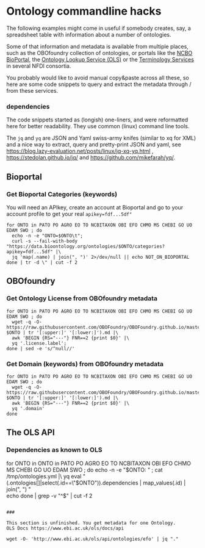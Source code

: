 # Ontology commandline hacks

The following examples might come in useful if somebody creates, say, 
a spreadsheet table with information about a number of ontologies. 

Some of that information and metadata is available from multiple places, 
such as the OBOfoundry collection of ontologies, or portals like the 
[NCBO BioPortal](bioportal.bioontology.org/), 
the [Ontology Lookup Service (OLS)](https://www.ebi.ac.uk/ols/)
or the [Terminology Services](https://service.tib.eu/ts4tib/) in several NFDI consortia.

You probably would like to avoid manual copy&paste across all these, 
so here are some code snippets to query and extract the metadata 
through / from these services.

### dependencies

The code snippets started as (longish) one-liners, and were reformatted here 
for better readability. They use common (linux) command line tools.

The `jq` and `yq` are JSON and Yaml swiss-army knifes (similar to xq for XML) 
and a nice way to extract, query and pretty-print JSON and yaml, 
see https://blog.lazy-evaluation.net/posts/linux/jq-xq-yq.html ,
https://stedolan.github.io/jq/ and https://github.com/mikefarah/yq/.

## Bioportal

### Get Bioportal Categories (keywords) 
You will need an APIkey, create an account at Bioportal 
and go to your account profile to get your real `apikey=fdf...5df"`

```
for ONTO in PATO PO AGRO EO TO NCBITAXON OBI EFO CHMO MS CHEBI GO UO EDAM SWO ; do 
  echo -n -e "ONTO=$ONTO\t"; 
  curl -s --fail-with-body "https://data.bioontology.org/ontologies/$ONTO/categories?apikey=fdf...5df" |\
  jq 'map(.name) | join(", ")' 2>/dev/null || echo NOT_ON_BIOPORTAL
done | tr -d \" | cut -f 2
```

## OBOfoundry

### Get Ontology License from OBOfoundry metadata

```
for ONTO in PATO PO AGRO EO TO NCBITAXON OBI EFO CHMO MS CHEBI GO UO EDAM SWO ; do
  wget -q -O- https://raw.githubusercontent.com/OBOFoundry/OBOFoundry.github.io/master/ontology/$(echo $ONTO | tr '[:upper:]' '[:lower:]').md |\
  awk 'BEGIN {RS="---"} FNR==2 {print $0}' |\
  yq '.license.label'; 
done | sed -e 's/^null//'
```

### Get Domain (keywords) from OBOfoundry metadata
```
for ONTO in PATO PO AGRO EO TO NCBITAXON OBI EFO CHMO MS CHEBI GO UO EDAM SWO ; do 
  wget -q -O- https://raw.githubusercontent.com/OBOFoundry/OBOFoundry.github.io/master/ontology/$(echo $ONTO | tr '[:upper:]' '[:lower:]').md |\
  awk 'BEGIN {RS="---"} FNR==2 {print $0}' |\
  yq '.domain'
done
```

## The OLS API

### Dependencies as known to OLS
for ONTO in ONTO in PATO PO AGRO EO TO NCBITAXON OBI EFO CHMO MS CHEBI GO UO EDAM SWO ; do 
  echo -n -e "$ONTO: " ; cat /tmp/ontologies.yml |\
  yq eval "(.ontologies[]|select(.id==\"$ONTO\")).dependencies | map_values(.id) | join(\", \") "  
  echo
done | grep -v "^$" | cut -f 2

```

### 

This section is unfinished. You get metadata for one Ontology.
OLS Docs https://www.ebi.ac.uk/ols/docs/api

wget -O- 'http://www.ebi.ac.uk/ols/api/ontologies/efo' | jq "."
